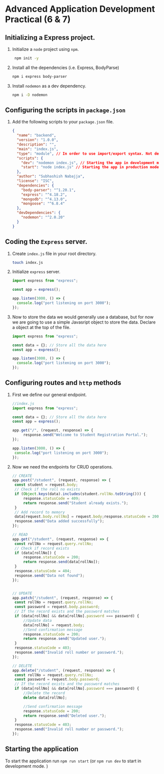 # Advanced Application Development Practical (6 & 7)

## Initializing a Express project.

1. Initialize a `node` project using `npm`.

   ```bash
    npm init -y
   ```

1. Install all the dependencies (i.e. Express, BodyParse)

   ```bash
   npm i express body-parser
   ```

1. Install `nodemon` as a dev dependency.

   ```bash
   npm i -D nodemon
   ```

## Configuring the scripts in `package.json`

1.  Add the following scripts to your `package.json` file.
    ```json
    {
      "name": "backend",
      "version": "1.0.0",
      "description": "",
      "main": "index.js",
      "type": "module", // In order to use import/export syntax. Not defining this would require you to use require() function.
      "scripts": {
        "dev": "nodemon index.js", // Starting the app in development mode
        "start": "node index.js" // Starting the app in production mode
      },
      "author": "Subhashish Nabajja",
      "license": "ISC",
      "dependencies": {
        "body-parser": "^1.20.1",
        "express": "^4.18.2",
        "mongodb": "^4.13.0",
        "mongoose": "^6.8.4"
      },
      "devDependencies": {
        "nodemon": "^2.0.20"
      }
    }
    ```

## Coding the `Express` server.

1. Create `index.js` file in your root directory.

   ```bash
   touch index.js
   ```

1. Initialize `express` server.

   ```javascript
   import express from "express";

   const app = express();

   app.listen(3000, () => {
     console.log("port listening on port 3000");
   });
   ```

1. Now to store the data we would generally use a database, but for now we are going to use a simple Javasript object to store the data. Declare a object at the top of the file.

   ```javascript
   import express from "express";

   const data = {}; // Store all the data here
   const app = express();

   app.listen(3000, () => {
     console.log("port listening on port 3000");
   });
   ```

## Configuring routes and `http` methods

1. First we define our general endpoint.

   ```Javascript
   //index.js
   import express from "express";

   const data = {}; // Store all the data here
   const app = express();

   app.get("/", (request, response) => {
        response.send("Welcome to Student Registration Portal.");
   });

   app.listen(3000, () => {
    console.log("port listening on port 3000");
   });
   ```

1. Now we need the endpoints for CRUD operations.

   ```Javascript
   // CREATE
   app.post("/student", (request, response) => {
    const student = request.body;
    // Check if the roll no exists
    if (Object.keys(data).includes(student.rollNo.toString())) {
        response.statusCode = 409;
        return response.send("Student already exists.");
    }
    // Add record to memory
    data[request.body.rollNo] = request.body;response.statusCode = 200;
    response.send("Data added successfully");
   });

   // READ
   app.get("/student", (request, response) => {
    const rollNo = request.query.rollNo;
    // Check if record exists
    if (data[rollNo]) {
        response.statusCode = 200;
        return response.send(data[rollNo]);
    }
    response.statusCode = 404;
    response.send("Data not found");
   });


   // UPDATE
   app.patch("/student", (request, response) => {
    const rollNo = request.query.rollNo;
    const password = request.body.password;
    // If the record exists and the password matches
    if (data[rollNo] && data[rollNo].password === password) {
        //Update data
        data[rollNo] = request.body;
        //Send confirmation message
        response.statusCode = 200;
        return response.send("Updated user.");
    }
    response.statusCode = 403;
    response.send("Invalid roll number or password.");
   });

   // DELETE
   app.delete("/student", (request, response) => {
    const rollNo = request.query.rollNo;
    const password = request.body.password;
    // If the record exists and the password matches
    if (data[rollNo] && data[rollNo].password === password) {
        //Delete the record
        delete data[rollNo];

        //Send confirmation message
        response.statusCode = 200;
        return response.send("Deleted user.");
    }
    response.statusCode = 403;
    response.send("Invalid roll number or password.");
   });
   ```

## Starting the application

To start the application run `npm run start` (or `npm run dev` to start in development mode. )
